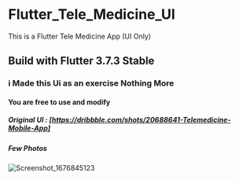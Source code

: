 # Flutter_Tele_Medicine_UI

This is a Flutter Tele Medicine App (UI Only)

## Build with Flutter 3.7.3 Stable

### i Made this Ui as an exercise Nothing More

#### You are free to use and modify

##### Original UI : [https://dribbble.com/shots/20688641-Telemedicine-Mobile-App]

##### Few Photos
![Screenshot_1676845123](https://user-images.githubusercontent.com/85020587/219978519-d0f11143-ea5e-499f-a210-244bf227aeab.png)
